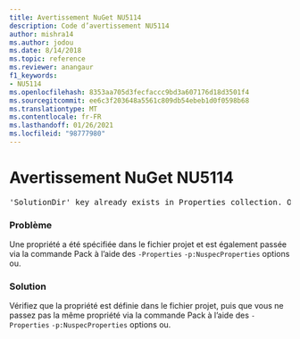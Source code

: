 ```yaml
---
title: Avertissement NuGet NU5114
description: Code d’avertissement NU5114
author: mishra14
ms.author: jodou
ms.date: 8/14/2018
ms.topic: reference
ms.reviewer: anangaur
f1_keywords:
- NU5114
ms.openlocfilehash: 8353aa705d3fecfaccc9bd3a607176d18d3501f4
ms.sourcegitcommit: ee6c3f203648a5561c809db54ebeb1d0f0598b68
ms.translationtype: MT
ms.contentlocale: fr-FR
ms.lasthandoff: 01/26/2021
ms.locfileid: "98777980"
---
```

# <a name="nuget-warning-nu5114"></a>Avertissement NuGet NU5114
<pre>'SolutionDir' key already exists in Properties collection. Overriding value.</pre>

### <a name="issue"></a>Problème

Une propriété a été spécifiée dans le fichier projet et est également passée via la commande Pack à l’aide des `-Properties` `-p:NuspecProperties` options ou. 


### <a name="solution"></a>Solution

Vérifiez que la propriété est définie dans le fichier projet, puis que vous ne passez pas la même propriété via la commande Pack à l’aide des `-Properties` `-p:NuspecProperties` options ou. 


